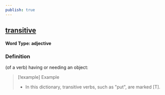 ```yaml
---
publish: true
---
```

## [transitive](https://dictionary.cambridge.org/dictionary/english/transitive)

#### Word Type: adjective
### Definition
(of a verb) having or needing an object:

>[!example] Example
> - In this dictionary, transitive verbs, such as "put", are marked [T].

